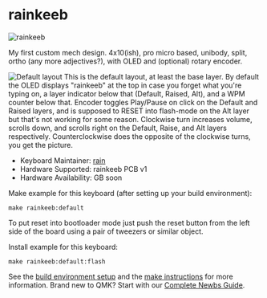 # rainkeeb

![rainkeeb](https://i.imgur.com/GpVBRMw.jpg)

My first custom mech design. 4x10(ish), pro micro based, unibody, split, ortho (any more adjectives?), with OLED and (optional) rotary encoder.

![Default layout](https://i.imgur.com/rCOwsoy.png)
This is the default layout, at least the base layer. By default the OLED displays "rainkeeb" at the top in case you forget what you're typing on, a layer indicator below that (Default, Raised, Alt), and a WPM counter below that. Encoder toggles Play/Pause on click on the Default and Raised layers, and is supposed to RESET into flash-mode on the Alt layer but that's not working for some reason. Clockwise turn increases volume, scrolls down, and scrolls right on the Default, Raise, and Alt layers respectively. Counterclockwise does the opposite of the clockwise turns, you get the picture.

* Keyboard Maintainer: [rain](https://github.com/rainsff)
* Hardware Supported: rainkeeb PCB v1
* Hardware Availability: GB soon

Make example for this keyboard (after setting up your build environment):

    make rainkeeb:default

To put reset into bootloader mode just push the reset button from the left side of the board using a pair of tweezers or similar object.

Install example for this keyboard:

    make rainkeeb:default:flash

See the [build environment setup](https://docs.qmk.fm/#/getting_started_build_tools) and the [make instructions](https://docs.qmk.fm/#/getting_started_make_guide) for more information. Brand new to QMK? Start with our [Complete Newbs Guide](https://docs.qmk.fm/#/newbs).
